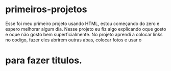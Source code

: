 # primeiros-projetos

Esse foi meu primeiro projeto usando HTML, estou começando do zero e espero melhorar algum dia.
 Nesse projeto eu fiz algo explicando oque gosto e oque não gosto bem superficialmente. No projeto aprendi a colocar links no codigo, fazer eles abrirem outras abas, colocar fotos e usar o <h1> para fazer titulos.
